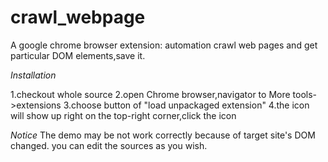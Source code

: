 # crawl_webpage
A google chrome browser extension: automation crawl web pages and get particular DOM elements,save it.

*Installation*

1.checkout whole source
2.open Chrome browser,navigator to More tools->extensions
3.choose button of "load unpackaged extension"
4.the icon will show up right on the top-right corner,click the icon

*Notice*
The demo may be not work correctly because of target site's DOM changed.
you can edit the sources as you wish.
